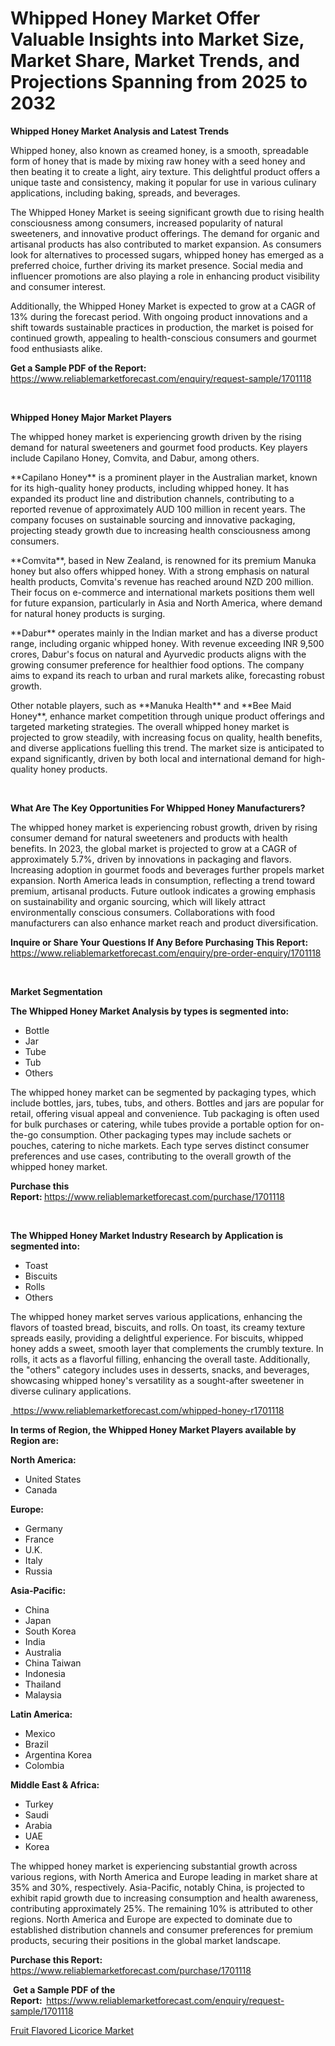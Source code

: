 <p><h1>Whipped Honey Market Offer Valuable Insights into Market Size, Market Share, Market Trends, and Projections Spanning from 2025 to 2032</h1></p><p><strong>Whipped Honey Market Analysis and Latest Trends</strong></p>
<p><p>Whipped honey, also known as creamed honey, is a smooth, spreadable form of honey that is made by mixing raw honey with a seed honey and then beating it to create a light, airy texture. This delightful product offers a unique taste and consistency, making it popular for use in various culinary applications, including baking, spreads, and beverages. </p><p>The Whipped Honey Market is seeing significant growth due to rising health consciousness among consumers, increased popularity of natural sweeteners, and innovative product offerings. The demand for organic and artisanal products has also contributed to market expansion. As consumers look for alternatives to processed sugars, whipped honey has emerged as a preferred choice, further driving its market presence. Social media and influencer promotions are also playing a role in enhancing product visibility and consumer interest.</p><p>Additionally, the Whipped Honey Market is expected to grow at a CAGR of 13% during the forecast period. With ongoing product innovations and a shift towards sustainable practices in production, the market is poised for continued growth, appealing to health-conscious consumers and gourmet food enthusiasts alike.</p></p>
<p><strong>Get a Sample PDF of the Report:&nbsp;</strong> <a href="https://www.reliablemarketforecast.com/enquiry/request-sample/1701118?utm_campaign=1832&utm_medium=2&utm_source=Github&utm_content=ia&utm_term=14022025&utm_id=whipped-honey">https://www.reliablemarketforecast.com/enquiry/request-sample/1701118</a></p>
<p>&nbsp;</p>
<p><strong>Whipped Honey Major Market Players</strong></p>
<p><p>The whipped honey market is experiencing growth driven by the rising demand for natural sweeteners and gourmet food products. Key players include Capilano Honey, Comvita, and Dabur, among others.</p><p>**Capilano Honey** is a prominent player in the Australian market, known for its high-quality honey products, including whipped honey. It has expanded its product line and distribution channels, contributing to a reported revenue of approximately AUD 100 million in recent years. The company focuses on sustainable sourcing and innovative packaging, projecting steady growth due to increasing health consciousness among consumers.</p><p>**Comvita**, based in New Zealand, is renowned for its premium Manuka honey but also offers whipped honey. With a strong emphasis on natural health products, Comvita's revenue has reached around NZD 200 million. Their focus on e-commerce and international markets positions them well for future expansion, particularly in Asia and North America, where demand for natural honey products is surging.</p><p>**Dabur** operates mainly in the Indian market and has a diverse product range, including organic whipped honey. With revenue exceeding INR 9,500 crores, Dabur's focus on natural and Ayurvedic products aligns with the growing consumer preference for healthier food options. The company aims to expand its reach to urban and rural markets alike, forecasting robust growth.</p><p>Other notable players, such as **Manuka Health** and **Bee Maid Honey**, enhance market competition through unique product offerings and targeted marketing strategies. The overall whipped honey market is projected to grow steadily, with increasing focus on quality, health benefits, and diverse applications fuelling this trend. The market size is anticipated to expand significantly, driven by both local and international demand for high-quality honey products.</p></p>
<p>&nbsp;</p>
<p><strong>What Are The Key Opportunities For Whipped Honey Manufacturers?</strong></p>
<p><p>The whipped honey market is experiencing robust growth, driven by rising consumer demand for natural sweeteners and products with health benefits. In 2023, the global market is projected to grow at a CAGR of approximately 5.7%, driven by innovations in packaging and flavors. Increasing adoption in gourmet foods and beverages further propels market expansion. North America leads in consumption, reflecting a trend toward premium, artisanal products. Future outlook indicates a growing emphasis on sustainability and organic sourcing, which will likely attract environmentally conscious consumers. Collaborations with food manufacturers can also enhance market reach and product diversification.</p></p>
<p><strong>Inquire or Share Your Questions If Any Before Purchasing This Report:</strong> <a href="https://www.reliablemarketforecast.com/enquiry/pre-order-enquiry/1701118?utm_campaign=1832&utm_medium=2&utm_source=Github&utm_content=ia&utm_term=14022025&utm_id=whipped-honey">https://www.reliablemarketforecast.com/enquiry/pre-order-enquiry/1701118</a></p>
<p>&nbsp;</p>
<p><strong>Market Segmentation</strong></p>
<p><strong>The Whipped Honey Market Analysis by types is segmented into:</strong></p>
<p><ul><li>Bottle</li><li>Jar</li><li>Tube</li><li>Tub</li><li>Others</li></ul></p>
<p><p>The whipped honey market can be segmented by packaging types, which include bottles, jars, tubes, tubs, and others. Bottles and jars are popular for retail, offering visual appeal and convenience. Tub packaging is often used for bulk purchases or catering, while tubes provide a portable option for on-the-go consumption. Other packaging types may include sachets or pouches, catering to niche markets. Each type serves distinct consumer preferences and use cases, contributing to the overall growth of the whipped honey market.</p></p>
<p><strong>Purchase this Report:&nbsp;</strong><a href="https://www.reliablemarketforecast.com/purchase/1701118?utm_campaign=1832&utm_medium=2&utm_source=Github&utm_content=ia&utm_term=14022025&utm_id=whipped-honey">https://www.reliablemarketforecast.com/purchase/1701118</a></p>
<p>&nbsp;</p>
<p><strong>The Whipped Honey Market Industry Research by Application is segmented into:</strong></p>
<p><ul><li>Toast</li><li>Biscuits</li><li>Rolls</li><li>Others</li></ul></p>
<p><p>The whipped honey market serves various applications, enhancing the flavors of toasted bread, biscuits, and rolls. On toast, its creamy texture spreads easily, providing a delightful experience. For biscuits, whipped honey adds a sweet, smooth layer that complements the crumbly texture. In rolls, it acts as a flavorful filling, enhancing the overall taste. Additionally, the "others" category includes uses in desserts, snacks, and beverages, showcasing whipped honey's versatility as a sought-after sweetener in diverse culinary applications.</p></p>
<p><a href="https://www.reliablemarketforecast.com/whipped-honey-r1701118?utm_campaign=1832&utm_medium=2&utm_source=Github&utm_content=ia&utm_term=14022025&utm_id=whipped-honey">&nbsp;https://www.reliablemarketforecast.com/whipped-honey-r1701118</a></p>
<p><strong>In terms of Region, the Whipped Honey Market Players available by Region are:</strong></p>
<p>
    <p> <strong> North America: </strong>
        <ul>
            <li>United States</li>
            <li>Canada</li>
        </ul>
        </p> 
    <p> <strong> Europe: </strong>
        <ul>
            <li>Germany</li>
            <li>France</li>
            <li>U.K.</li>
            <li>Italy</li>
            <li>Russia</li>
        </ul>
        </p> 
    <p> <strong> Asia-Pacific: </strong>
        <ul>
            <li>China</li>
            <li>Japan</li>
            <li>South Korea</li>
            <li>India</li>
            <li>Australia</li>
            <li>China Taiwan</li>
            <li>Indonesia</li>
            <li>Thailand</li>
            <li>Malaysia</li>
        </ul>
        </p> 
    <p> <strong> Latin America: </strong>
        <ul>
            <li>Mexico</li>
            <li>Brazil</li>
            <li>Argentina Korea</li>
            <li>Colombia</li>
        </ul>
        </p> 
    <p> <strong> Middle East & Africa: </strong>
        <ul>
            <li>Turkey</li>
            <li>Saudi</li>
            <li>Arabia</li>
            <li>UAE</li>
            <li>Korea</li>
        </ul>
    </p>
    </p>
<p><p>The whipped honey market is experiencing substantial growth across various regions, with North America and Europe leading in market share at 35% and 30%, respectively. Asia-Pacific, notably China, is projected to exhibit rapid growth due to increasing consumption and health awareness, contributing approximately 25%. The remaining 10% is attributed to other regions. North America and Europe are expected to dominate due to established distribution channels and consumer preferences for premium products, securing their positions in the global market landscape.</p></p>
<p><strong>Purchase this Report: </strong><a href="https://www.reliablemarketforecast.com/purchase/1701118?utm_campaign=1832&utm_medium=2&utm_source=Github&utm_content=ia&utm_term=14022025&utm_id=whipped-honey">https://www.reliablemarketforecast.com/purchase/1701118</a></p>
<p>&nbsp;<strong>Get a Sample PDF of the Report:&nbsp;&nbsp;</strong><a href="https://www.reliablemarketforecast.com/enquiry/request-sample/1701118?utm_campaign=1832&utm_medium=2&utm_source=Github&utm_content=ia&utm_term=14022025&utm_id=whipped-honey">https://www.reliablemarketforecast.com/enquiry/request-sample/1701118</a></p>
<p><strong></strong></p>
<p><p><a href="https://github.com/AKSHATREPORTPRIME/Market-Research-Report-List-7/blob/main/fruit-flavored-licorice-market.md?utm_campaign=1832&utm_medium=2&utm_source=Github&utm_content=ia&utm_term=14022025&utm_id=whipped-honey">Fruit Flavored Licorice Market</a></p></p>